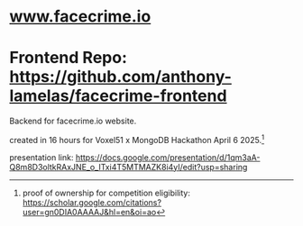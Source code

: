 # www.facecrime.io
# Frontend Repo: https://github.com/anthony-lamelas/facecrime-frontend

Backend for facecrime.io website.


created in 16 hours for Voxel51 x MongoDB Hackathon April 6 2025.[^1]

presentation link: 
https://docs.google.com/presentation/d/1qm3aA-Q8m8D3oltkRAxJNE_o_ITxi4T5MTMAZK8i4yI/edit?usp=sharing 


[^1]:proof of ownership for competition eligibility:
https://scholar.google.com/citations?user=gn0DIA0AAAAJ&hl=en&oi=ao
